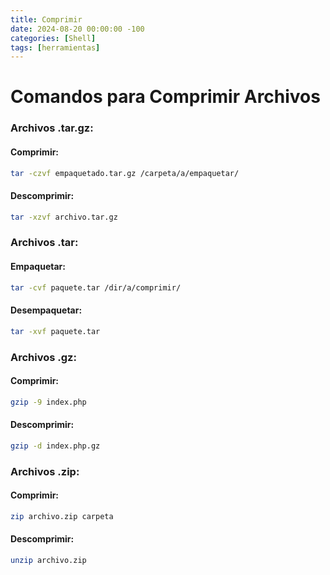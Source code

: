 ```yaml
---
title: Comprimir
date: 2024-08-20 00:00:00 -100
categories: [Shell]
tags: [herramientas]
---
```


# Comandos para Comprimir Archivos

### Archivos .tar.gz:

#### Comprimir:

```bash
tar -czvf empaquetado.tar.gz /carpeta/a/empaquetar/
```

#### Descomprimir:

```bash
tar -xzvf archivo.tar.gz
```

### Archivos .tar:

#### Empaquetar:

```bash
tar -cvf paquete.tar /dir/a/comprimir/
```

#### Desempaquetar:

```bash
tar -xvf paquete.tar
```

### Archivos .gz:

#### Comprimir:

```bash
gzip -9 index.php
```

#### Descomprimir:

```bash
gzip -d index.php.gz
```

### Archivos .zip:

#### Comprimir:

```bash
zip archivo.zip carpeta
```

#### Descomprimir:

```bash
unzip archivo.zip
```
